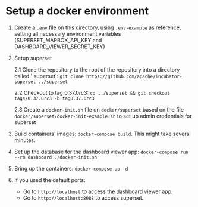 # Setup a docker environment

1. Create a `.env` file on this directory, using `.env-example` as reference, setting all necessary environment variables (SUPERSET\_MAPBOX\_API\_KEY and DASHBOARD\_VIEWER\_SECRET\_KEY)

2. Setup superset

   2.1 Clone the repository to the root of the repository into a directory called ''superset': `git clone https://github.com/apache/incubator-superset ../superset`

   2.2 Checkout to tag 0.37.0rc3: `cd ../superset && git checkout tags/0.37.0rc3 -b tag0.37.0rc3`

   2.3 Create a `docker-init.sh` file on `docker/superset` based on the file `docker/superset/docker-init-example.sh` to set up admin credentials for superset

3. Build containers' images: `docker-compose build`. This might take several minutes.

3. Set up the database for the dashboard viewer app: `docker-compose run --rm dashboard ./docker-init.sh`

4. Bring up the containers: `docker-compose up -d`

5. If you used the default ports:
   - Go to `http://localhost` to access the dashboard viewer app.
   - Go to `http://localhost:8088` to access superset.
